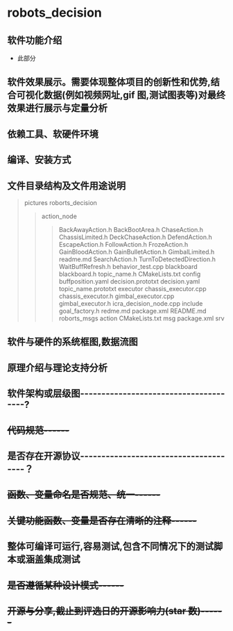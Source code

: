 # robots_decision
## 软件功能介绍
- 此部分
## 软件效果展示。需要体现整体项目的创新性和优势,结合可视化数据(例如视频网址,gif 图,测试图表等)对最终效果进行展示与定量分析
## 依赖工具、软硬件环境
## 编译、安装方式
## 文件目录结构及文件用途说明
>pictures
>roborts_decision
>>action_node
>>>BackAwayAction.h
  >>>  BackBootArea.h
  >>>  ChaseAction.h
  ChassisLimited.h
  DeckChaseAction.h
>>>DefendAction.h
>>>EscapeAction.h
>>>FollowAction.h
>>>FrozeAction.h
>>>GainBloodAction.h
>>>GainBulletAction.h
>>>GimbalLimited.h
>>>readme.md
>>>SearchAction.h
>>>TurnToDetectedDirection.h
>>>WaitBuffRefresh.h
>>behavior_test.cpp
>>blackboard
>>>blackboard.h
>>>topic_name.h
>>CMakeLists.txt
>>config
>>>buffposition.yaml
>>>decision.prototxt
>>>decision.yaml
>>>topic_name.prototxt
>>executor
>>>chassis_executor.cpp
>>>chassis_executor.h
>>>gimbal_executor.cpp
>>>gimbal_executor.h
>>icra_decision_node.cpp
>>include
>>>goal_factory.h
>>>redme.md
>>package.xml
>>README.md
>roborts_msgs
>>action
>>CMakeLists.txt
>>msg
>>package.xml
>>srv

## 软件与硬件的系统框图,数据流图
## 原理介绍与理论支持分析
## 软件架构或层级图--------------------------------------?
## ~~代码规范------~~
## 是否存在开源协议--------------------------------------？
## ~~函数、变量命名是否规范、统一------~~
## ~~关键功能函数、变量是否存在清晰的注释------~~
## 整体可编译可运行,容易测试,包含不同情况下的测试脚本或涵盖集成测试
## ~~是否遵循某种设计模式------~~
## ~~开源与分享,截止到评选日的开源影响力(star 数)------~~
